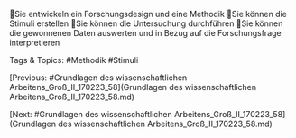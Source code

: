 Sie entwickeln ein Forschungsdesign und eine Methodik 
Sie können die Stimuli erstellen
Sie können die Untersuchung durchführen
Sie können die gewonnenen Daten auswerten und in Bezug auf die Forschungsfrage 
interpretieren

   Tags & Topics:
   #Methodik
   #Stimuli

[Previous: #Grundlagen des wissenschaftlichen Arbeitens_Groß_II_170223_58](Grundlagen des wissenschaftlichen Arbeitens_Groß_II_170223_58.md)

[Next: #Grundlagen des wissenschaftlichen Arbeitens_Groß_II_170223_58](Grundlagen des wissenschaftlichen Arbeitens_Groß_II_170223_58.md)